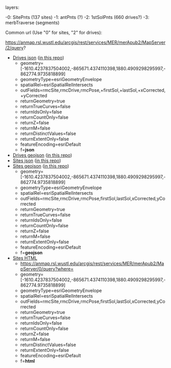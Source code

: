 layers:

-0: SitePnts (137 sites)
-1: antPnts (?)
-2: 1stSolPnts (660 drives?)
-3: merbTraverse (segments)

Common url (Use "0" for sites, "2" for drives):

https://anmap.rsl.wustl.edu/arcgis/rest/services/MER/merApub2/MapServer/2/query?   

- [Drives json](https://anmap.rsl.wustl.edu/arcgis/rest/services/MER/merApub2/MapServer/2/query?where=&text=&objectIds=&time=&geometry=%5B-1610.4237837504002%2C-865671.4374110398%2C1880.4909298295997%2C-862774.9735818899%5D&geometryType=esriGeometryEnvelope&inSR=&spatialRel=esriSpatialRelIntersects&relationParam=&outFields=rmcSite%2CrmcDrive%2CrmcPose%2C+firstSol%2C+lastSol%2C+xCorrected%2C+yCorrected&returnGeometry=true&returnTrueCurves=false&maxAllowableOffset=&geometryPrecision=&outSR=&having=&returnIdsOnly=false&returnCountOnly=false&orderByFields=&groupByFieldsForStatistics=&outStatistics=&returnZ=false&returnM=false&gdbVersion=&historicMoment=&returnDistinctValues=false&resultOffset=&resultRecordCount=&queryByDistance=&returnExtentOnly=false&datumTransformation=&parameterValues=&rangeValues=&quantizationParameters=&featureEncoding=esriDefault&f=json)  ([in this repo](https://github.com/jumpjack/VST-converter/blob/main/rover_location/drives.json))
   	 - geometry=[-1610.4237837504002,-865671.4374110398,1880.4909298295997,-862774.9735818899]
	 - geometryType=esriGeometryEnvelope
	 - spatialRel=esriSpatialRelIntersects
	 - outFields=rmcSite,rmcDrive,rmcPose,+firstSol,+lastSol,+xCorrected,+yCorrected
	 - returnGeometry=true
	 - returnTrueCurves=false
	 - returnIdsOnly=false
	 - returnCountOnly=false
	 - returnZ=false
	 - returnM=false
	 - returnDistinctValues=false
	 - returnExtentOnly=false
	 - featureEncoding=esriDefault
	 - f=**json**
- [Drives geojson](https://anmap.rsl.wustl.edu/arcgis/rest/services/MER/merApub2/MapServer/2/query?where=&text=&objectIds=&time=&geometry=%5B-1610.4237837504002%2C-865671.4374110398%2C1880.4909298295997%2C-862774.9735818899%5D&geometryType=esriGeometryEnvelope&inSR=&spatialRel=esriSpatialRelIntersects&relationParam=&outFields=rmcSite%2CrmcDrive%2CrmcPose%2C+firstSol%2C+lastSol%2C+xCorrected%2C+yCorrected&returnGeometry=true&returnTrueCurves=false&maxAllowableOffset=&geometryPrecision=&outSR=&having=&returnIdsOnly=false&returnCountOnly=false&orderByFields=&groupByFieldsForStatistics=&outStatistics=&returnZ=false&returnM=false&gdbVersion=&historicMoment=&returnDistinctValues=false&resultOffset=&resultRecordCount=&queryByDistance=&returnExtentOnly=false&datumTransformation=&parameterValues=&rangeValues=&quantizationParameters=&featureEncoding=esriDefault&f=geojson) ([in this repo](https://github.com/jumpjack/VST-converter/blob/main/rover_location/drives.geojson))
- [Sites json](https://anmap.rsl.wustl.edu/arcgis/rest/services/MER/merApub2/MapServer/0/query?where=&text=&objectIds=&time=&geometry=%5B-1610.4237837504002%2C-865671.4374110398%2C1880.4909298295997%2C-862774.9735818899%5D&geometryType=esriGeometryEnvelope&inSR=&spatialRel=esriSpatialRelIntersects&relationParam=&outFields=rmcSite%2CrmcDrive%2CrmcPose%2CfirstSol%2ClastSol%2CxCorrected%2CyCorrected&returnGeometry=true&returnTrueCurves=false&maxAllowableOffset=&geometryPrecision=&outSR=&having=&returnIdsOnly=false&returnCountOnly=false&orderByFields=&groupByFieldsForStatistics=&outStatistics=&returnZ=false&returnM=false&gdbVersion=&historicMoment=&returnDistinctValues=false&resultOffset=&resultRecordCount=&queryByDistance=&returnExtentOnly=false&datumTransformation=&parameterValues=&rangeValues=&quantizationParameters=&featureEncoding=esriDefault&f=json) ([in this repo](https://github.com/jumpjack/VST-converter/blob/main/rover_location/sites.json))
- [Sites geojson](https://anmap.rsl.wustl.edu/arcgis/rest/services/MER/merApub2/MapServer/0/query?where=&text=&objectIds=&time=&geometry=%5B-1610.4237837504002%2C-865671.4374110398%2C1880.4909298295997%2C-862774.9735818899%5D&geometryType=esriGeometryEnvelope&inSR=&spatialRel=esriSpatialRelIntersects&relationParam=&outFields=rmcSite%2CrmcDrive%2CrmcPose%2CfirstSol%2ClastSol%2CxCorrected%2CyCorrected&returnGeometry=true&returnTrueCurves=false&maxAllowableOffset=&geometryPrecision=&outSR=&having=&returnIdsOnly=false&returnCountOnly=false&orderByFields=&groupByFieldsForStatistics=&outStatistics=&returnZ=false&returnM=false&gdbVersion=&historicMoment=&returnDistinctValues=false&resultOffset=&resultRecordCount=&queryByDistance=&returnExtentOnly=false&datumTransformation=&parameterValues=&rangeValues=&quantizationParameters=&featureEncoding=esriDefault&f=geojson) ([in this repo](https://github.com/jumpjack/VST-converter/blob/main/rover_location/sites.geojson))
	 - geometry=[-1610.4237837504002,-865671.4374110398,1880.4909298295997,-862774.9735818899]
	 - geometryType=esriGeometryEnvelope
	 - spatialRel=esriSpatialRelIntersects
	 - outFields=rmcSite,rmcDrive,rmcPose,firstSol,lastSol,xCorrected,yCorrected
	 - returnGeometry=true
	 - returnTrueCurves=false
	 - returnIdsOnly=false
	 - returnCountOnly=false
	 - returnZ=false
	 - returnM=false
	 - returnExtentOnly=false
	 - featureEncoding=esriDefault
	 - f=**geojson**
- [Sites HTML](https://anmap.rsl.wustl.edu/arcgis/rest/services/MER/merApub2/MapServer/0/query?where=&text=&objectIds=&time=&geometry=%5B-1610.4237837504002%2C-865671.4374110398%2C1880.4909298295997%2C-862774.9735818899%5D&geometryType=esriGeometryEnvelope&inSR=&spatialRel=esriSpatialRelIntersects&relationParam=&outFields=rmcSite%2CrmcDrive%2CrmcPose%2CfirstSol%2ClastSol%2CxCorrected%2CyCorrected&returnGeometry=true&returnTrueCurves=false&maxAllowableOffset=&geometryPrecision=&outSR=&having=&returnIdsOnly=false&returnCountOnly=false&orderByFields=&groupByFieldsForStatistics=&outStatistics=&returnZ=false&returnM=false&gdbVersion=&historicMoment=&returnDistinctValues=false&resultOffset=&resultRecordCount=&queryByDistance=&returnExtentOnly=false&datumTransformation=&parameterValues=&rangeValues=&quantizationParameters=&featureEncoding=esriDefault&f=html)
    - https://anmap.rsl.wustl.edu/arcgis/rest/services/MER/merApub2/MapServer/0/query?where=
    - geometry=[-1610.4237837504002,-865671.4374110398,1880.4909298295997,-862774.9735818899]
    - geometryType=esriGeometryEnvelope
    - spatialRel=esriSpatialRelIntersects
    - outFields=rmcSite,rmcDrive,rmcPose,firstSol,lastSol,xCorrected,yCorrected
    - returnGeometry=true
    - returnTrueCurves=false
    - returnIdsOnly=false
    - returnCountOnly=false
    - returnZ=false
    - returnM=false
    - returnDistinctValues=false
    - returnExtentOnly=false
    - featureEncoding=esriDefault
    - f=**html**
    
